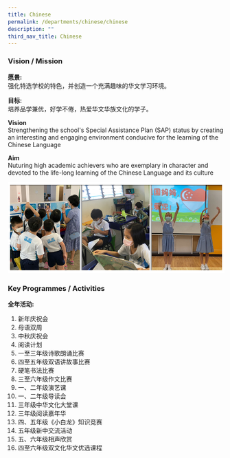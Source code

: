 ```yaml
---
title: Chinese
permalink: /departments/chinese/chinese
description: ""
third_nav_title: Chinese
---
```

### Vision / Mission

**愿景:** <br>
强化特选学校的特色，并创造一个充满趣味的华文学习环境。  

**目标:** <br>
培养品学兼优，好学不倦，热爱华文华族文化的学子。

**Vision** <br>
Strengthening the school's Special Assistance Plan (SAP) status by creating an interesting and engaging environment conducive for the learning of the Chinese Language

**Aim** <br>
Nuturing high academic achievers who are exemplary in character and devoted to the life-long learning of the Chinese Language and its culture

![](/images/BANNER_CHINESE_2021.jpg)

### Key Programmes / Activities

**全年活动:**
1. 新年庆祝会
2. 母语双周
3. 中秋庆祝会
4. 阅读计划
5. 一至三年级诗歌朗诵比赛
6. 四至五年级双语讲故事比赛
7. 硬笔书法比赛
8. 三至六年级作文比赛
9. 一、二年级演艺课
10. 一、二年级导读会
11. 三年级中华文化大堂课
12. 三年级阅读嘉年华
13. 四、五年级《小白龙》知识竞赛 
14. 五年级新中交流活动
15. 五、六年级相声欣赏
16. 四至六年级双文化华文优选课程